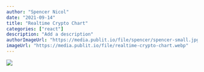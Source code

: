```yaml
---
author: "Spencer Nicol"
date: "2021-09-14"
title: "Realtime Crypto Chart"
categories: ["react"]
description: "Add a description"
authorImageUrl: "https://media.publit.io/file/spencer/spencer-small.jpg"
imageUrl: "https://media.publit.io/file/realtime-crypto-chart.webp"
---
```


![](https://media.publit.io/file/realtime-crypto-chart.webp)

<RealtimeCrypto/>
